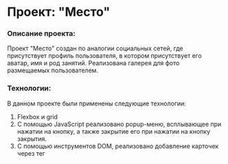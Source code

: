 # Проект: "Место"

### Описание проекта:

Проект "Место" создан по аналогии социальных сетей, где присутствует профиль пользователя, в котором присутствует его аватар, имя и род занятий. Реализована галерея для фото размещаемых пользователем.

### Технологии:

В данном проекте были применены следующие технологии:
1. Flexbox и grid
2. С помощью JavaScript реализовано popup-меню, всплывающее при нажатии на кнопку, а также закрытие его при нажатии на кнопку закрытия.
3. С помощью инструментов DOM, реализовано добавление карточек через тег <template>, а также форма добавляния карточек от пользователя.
4. Реализовано увеличение изображений в галерее по клику пользователя.
5. Подключена валидация форм на странице с помощью JS.
6. Реструктуризова код через классы и модули.
Ссылка на GitHubPages: https://anton-allo.github.io/mesto/index.html

